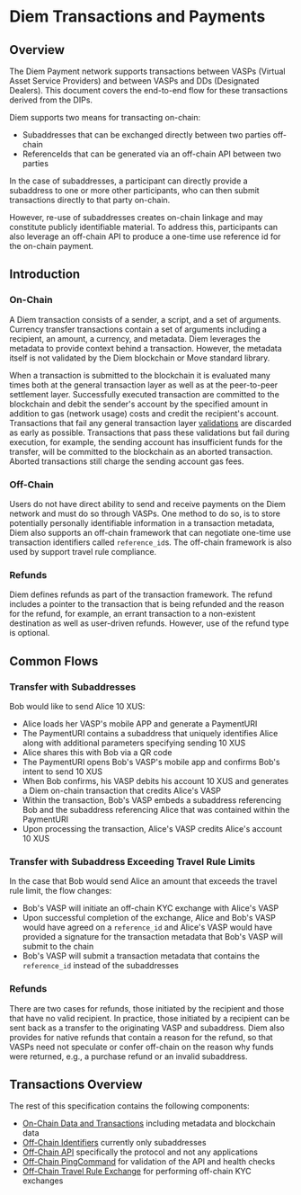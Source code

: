 # Diem Transactions and Payments

## Overview

The Diem Payment network supports transactions between VASPs (Virtual Asset Service Providers) and between VASPs and DDs (Designated Dealers). This document covers the end-to-end flow for these transactions derived from the DIPs.

Diem supports two means for transacting on-chain:
* Subaddresses that can be exchanged directly between two parties off-chain
* ReferenceIds that can be generated via an off-chain API between two parties

In the case of subaddresses, a participant can directly provide a subaddress to one or more other participants, who can then submit transactions directly to that party on-chain.

However, re-use of subaddresses creates on-chain linkage and may constitute publicly identifiable material. To address this, participants can also leverage an off-chain API to produce a one-time use reference id for the on-chain payment.

## Introduction

### On-Chain

A Diem transaction consists of a sender, a script, and a set of arguments. Currency transfer transactions contain a set of arguments including a recipient, an amount, a currency, and metadata.  Diem leverages the metadata to provide context behind a transaction. However, the metadata itself is not validated by the Diem blockchain or Move standard library.

When a transaction is submitted to the blockchain it is evaluated many times both at the general transaction layer as well as at the peer-to-peer settlement layer. Successfully executed transaction are committed to the blockchain and debit the sender's account by the specified amount in addition to gas (network usage) costs and credit the recipient's account. Transactions that fail any general transaction layer [validations](https://github.com/diem/diem/tree/master/specifications/move_adapter#Validation) are discarded as early as possible. Transactions that pass these validations but fail during execution, for example, the sending account has insufficient funds for the transfer, will be committed to the blockchain as an aborted transaction. Aborted transactions still charge the sending account gas fees.

### Off-Chain

Users do not have direct ability to send and receive payments on the Diem network and must do so through VASPs. One method to do so, is to store potentially personally identifiable information in a transaction metadata, Diem also supports an off-chain framework that can negotiate one-time use transaction identifiers called `reference_id`s. The off-chain framework is also used by support travel rule compliance.

### Refunds

Diem defines refunds as part of the transaction framework. The refund includes a pointer to the transaction that is being refunded and the reason for the refund, for example, an errant transaction to a non-existent destination as well as user-driven refunds. However, use of the refund type is optional.

## Common Flows

### Transfer with Subaddresses

Bob would like to send Alice 10 XUS:
* Alice loads her VASP's mobile APP and generate a PaymentURI
* The PaymentURI contains a subaddress that uniquely identifies Alice along with additional parameters specifying sending 10 XUS
* Alice shares this with Bob via a QR code
* The PaymentURI opens Bob's VASP's mobile app and confirms Bob's intent to send 10 XUS
* When Bob confirms, his VASP debits his account 10 XUS and generates a Diem on-chain transaction that credits Alice's VASP
* Within the transaction, Bob's VASP embeds a subaddress referencing Bob and the subaddress referencing Alice that was contained within the PaymentURI
* Upon processing the transaction, Alice's VASP credits Alice's account 10 XUS

### Transfer with Subaddress Exceeding Travel Rule Limits

In the case that Bob would send Alice an amount that exceeds the travel rule limit, the flow changes:

* Bob's VASP will initiate an off-chain KYC exchange with Alice's VASP
* Upon successful completion of the exchange, Alice and Bob's VASP would have agreed on a `reference_id` and Alice's VASP would have provided a signature for the transaction metadata that Bob's VASP will submit to the chain
* Bob's VASP will submit a transaction metadata that contains the `reference_id` instead of the subaddresses

### Refunds

There are two cases for refunds, those initiated by the recipient and those that have no valid recipient. In practice, those initiated by a recipient can be sent back as a transfer to the originating VASP and subaddress. Diem also provides for native refunds that contain a reason for the refund, so that VASPs need not speculate or confer off-chain on the reason why funds were returned, e.g., a purchase refund or an invalid subaddress.

## Transactions Overview

The rest of this specification contains the following components:
* [On-Chain Data and Transactions](onchain) including metadata and blockchain data
* [Off-Chain Identifiers](offchain-identity) currently only subaddresses
* [Off-Chain API](offchain-api) specifically the protocol and not any applications
* [Off-Chain PingCommand](ping-command) for validation of the API and health checks
* [Off-Chain Travel Rule Exchange](travel-rule) for performing off-chain KYC exchanges
